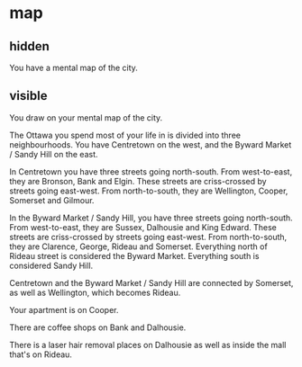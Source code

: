 # map

## hidden

You have a mental map of the city.

## visible

You draw on your mental map of the city.

The Ottawa you spend most of your life in is divided into three neighbourhoods.
You have Centretown on the west, and the Byward Market / Sandy Hill on the east.

In Centretown you have three streets going north-south. From west-to-east, they
are Bronson, Bank and Elgin. These streets are criss-crossed by streets going
east-west. From north-to-south, they are Wellington, Cooper, Somerset and
Gilmour.

In the Byward Market / Sandy Hill, you have three streets going north-south.
From west-to-east, they are Sussex, Dalhousie and King Edward. These streets
are criss-crossed by streets going east-west. From north-to-south, they are
Clarence, George, Rideau and Somerset. Everything north of Rideau street is
considered the Byward Market. Everything south is considered Sandy Hill.

Centretown and the Byward Market / Sandy Hill are connected by Somerset, as
well as Wellington, which becomes Rideau.

Your apartment is on Cooper.

There are coffee shops on Bank and Dalhousie.

There is a laser hair removal places on Dalhousie as well as inside
the mall that's on Rideau.